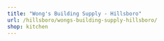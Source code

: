 ```yaml
---
title: "Wong's Building Supply - Hillsboro"
url: /hillsboro/wongs-building-supply-hillsboro/
shop: kitchen
---
```

